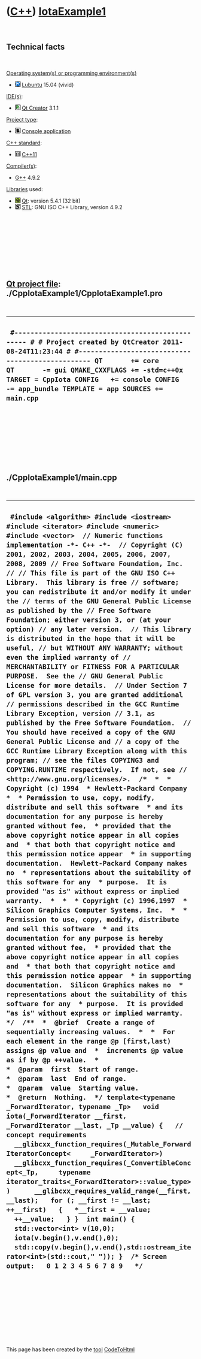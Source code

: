 



 

 

 

 

 

([C++](Cpp.md)) [IotaExample1](CppIotaExample1.md)
====================================================

 

Technical facts
---------------

 

[Operating system(s) or programming environment(s)](CppOs.md)

-   ![Lubuntu](PicLubuntu.png) [Lubuntu](CppLubuntu.md) 15.04 (vivid)

[IDE(s)](CppIde.md):

-   ![Qt Creator](PicQtCreator.png) [Qt Creator](CppQtCreator.md) 3.1.1

[Project type](CppQtProjectType.md):

-   ![console](PicConsole.png) [Console
    application](CppConsoleApplication.md)

[C++ standard](CppStandard.md):

-   ![C++11](PicCpp11.png) [C++11](Cpp11.md)

[Compiler(s)](CppCompiler.md):

-   [G++](CppGpp.md) 4.9.2

[Libraries](CppLibrary.md) used:

-   ![Qt](PicQt.png) [Qt](CppQt.md): version 5.4.1 (32 bit)
-   ![STL](PicStl.png) [STL](CppStl.md): GNU ISO C++ Library, version
    4.9.2

 

 

 

 

 

[Qt project file](CppQtProjectFile.md): ./CppIotaExample1/CppIotaExample1.pro
------------------------------------------------------------------------------

 

  ------------------------------------------------------------------------------------------------------------------------------------------------------------------------------------------------------------------------------------------------------------------------------------------------------------------------------
  ` #------------------------------------------------- # # Project created by QtCreator 2011-08-24T11:23:44 # #------------------------------------------------- QT       += core QT       -= gui QMAKE_CXXFLAGS += -std=c++0x TARGET = CppIota CONFIG   += console CONFIG   -= app_bundle TEMPLATE = app SOURCES += main.cpp`
  ------------------------------------------------------------------------------------------------------------------------------------------------------------------------------------------------------------------------------------------------------------------------------------------------------------------------------

 

 

 

 

 

./CppIotaExample1/main.cpp
--------------------------

 

  ------------------------------------------------------------------------------------------------------------------------------------------------------------------------------------------------------------------------------------------------------------------------------------------------------------------------------------------------------------------------------------------------------------------------------------------------------------------------------------------------------------------------------------------------------------------------------------------------------------------------------------------------------------------------------------------------------------------------------------------------------------------------------------------------------------------------------------------------------------------------------------------------------------------------------------------------------------------------------------------------------------------------------------------------------------------------------------------------------------------------------------------------------------------------------------------------------------------------------------------------------------------------------------------------------------------------------------------------------------------------------------------------------------------------------------------------------------------------------------------------------------------------------------------------------------------------------------------------------------------------------------------------------------------------------------------------------------------------------------------------------------------------------------------------------------------------------------------------------------------------------------------------------------------------------------------------------------------------------------------------------------------------------------------------------------------------------------------------------------------------------------------------------------------------------------------------------------------------------------------------------------------------------------------------------------------------------------------------------------------------------------------------------------------------------------------------------------------------------------------------------------------------------------------------------------------------------------------------------------------------------------------------------------------------------------------------------------------------------------------------------------------------------------------------------------------------------------------------------------------------------------------------------------------------------------------------------------------------------------------------------------------------------------------------------------------------------------------------------------------------------------------------------------------------------------------------------------------------------------------------------------------------------------------------------------------------------------------------------------------------------------------------------------------------------------------------------------------------------------
  ` #include <algorithm> #include <iostream> #include <iterator> #include <numeric> #include <vector>  // Numeric functions implementation -*- C++ -*-  // Copyright (C) 2001, 2002, 2003, 2004, 2005, 2006, 2007, 2008, 2009 // Free Software Foundation, Inc. // // This file is part of the GNU ISO C++ Library.  This library is free // software; you can redistribute it and/or modify it under the // terms of the GNU General Public License as published by the // Free Software Foundation; either version 3, or (at your option) // any later version.  // This library is distributed in the hope that it will be useful, // but WITHOUT ANY WARRANTY; without even the implied warranty of // MERCHANTABILITY or FITNESS FOR A PARTICULAR PURPOSE.  See the // GNU General Public License for more details.  // Under Section 7 of GPL version 3, you are granted additional // permissions described in the GCC Runtime Library Exception, version // 3.1, as published by the Free Software Foundation.  // You should have received a copy of the GNU General Public License and // a copy of the GCC Runtime Library Exception along with this program; // see the files COPYING3 and COPYING.RUNTIME respectively.  If not, see // <http://www.gnu.org/licenses/>.  /*  *  * Copyright (c) 1994  * Hewlett-Packard Company  *  * Permission to use, copy, modify, distribute and sell this software  * and its documentation for any purpose is hereby granted without fee,  * provided that the above copyright notice appear in all copies and  * that both that copyright notice and this permission notice appear  * in supporting documentation.  Hewlett-Packard Company makes no  * representations about the suitability of this software for any  * purpose.  It is provided "as is" without express or implied warranty.  *  *  * Copyright (c) 1996,1997  * Silicon Graphics Computer Systems, Inc.  *  * Permission to use, copy, modify, distribute and sell this software  * and its documentation for any purpose is hereby granted without fee,  * provided that the above copyright notice appear in all copies and  * that both that copyright notice and this permission notice appear  * in supporting documentation.  Silicon Graphics makes no  * representations about the suitability of this software for any  * purpose.  It is provided "as is" without express or implied warranty.  */  /**  *  @brief  Create a range of sequentially increasing values.  *  *  For each element in the range @p [first,last) assigns @p value and  *  increments @p value as if by @p ++value.  *  *  @param  first  Start of range.  *  @param  last  End of range.  *  @param  value  Starting value.  *  @return  Nothing.  */ template<typename _ForwardIterator, typename _Tp>   void iota(_ForwardIterator __first, _ForwardIterator __last, _Tp __value) {   // concept requirements   __glibcxx_function_requires(_Mutable_ForwardIteratorConcept<     _ForwardIterator>)   __glibcxx_function_requires(_ConvertibleConcept<_Tp,     typename iterator_traits<_ForwardIterator>::value_type>)      __glibcxx_requires_valid_range(__first, __last);   for (; __first != __last; ++__first)   {   *__first = __value;   ++__value;   } }  int main() {   std::vector<int> v(10,0);    iota(v.begin(),v.end(),0);    std::copy(v.begin(),v.end(),std::ostream_iterator<int>(std::cout," ")); }  /* Screen output:   0 1 2 3 4 5 6 7 8 9   */`
  ------------------------------------------------------------------------------------------------------------------------------------------------------------------------------------------------------------------------------------------------------------------------------------------------------------------------------------------------------------------------------------------------------------------------------------------------------------------------------------------------------------------------------------------------------------------------------------------------------------------------------------------------------------------------------------------------------------------------------------------------------------------------------------------------------------------------------------------------------------------------------------------------------------------------------------------------------------------------------------------------------------------------------------------------------------------------------------------------------------------------------------------------------------------------------------------------------------------------------------------------------------------------------------------------------------------------------------------------------------------------------------------------------------------------------------------------------------------------------------------------------------------------------------------------------------------------------------------------------------------------------------------------------------------------------------------------------------------------------------------------------------------------------------------------------------------------------------------------------------------------------------------------------------------------------------------------------------------------------------------------------------------------------------------------------------------------------------------------------------------------------------------------------------------------------------------------------------------------------------------------------------------------------------------------------------------------------------------------------------------------------------------------------------------------------------------------------------------------------------------------------------------------------------------------------------------------------------------------------------------------------------------------------------------------------------------------------------------------------------------------------------------------------------------------------------------------------------------------------------------------------------------------------------------------------------------------------------------------------------------------------------------------------------------------------------------------------------------------------------------------------------------------------------------------------------------------------------------------------------------------------------------------------------------------------------------------------------------------------------------------------------------------------------------------------------------------------------------------------------

 

 

 

 

 





 




This page has been created by the [tool](Tools.md)
[CodeToHtml](ToolCodeToHtml.md)
